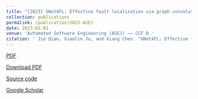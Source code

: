 ```yaml
---
title: "[2023] GNet4FL: Effective fault localization via graph convolutional neural network"
collection: publications
permalink: /publication/2023-ASEJ
date: 2023-03-01
venue: 'Automated Software Engineering (ASEJ) —— CCF B.'
citation: ' Jie Qian, Xiaolin Ju, and Xiang Chen. "GNet4FL: Effective fault localization via graph convolutional neural network". Automated Software Engineering, 2023, 30(2): 1--16.'
---
```

[PDF](http://ntu-juking.github.io/files/ASE2023.pdf)

[Download PDF](https://rdcu.be/d64O4)

[Source code](https://github.com/humorrr/GNet4FL)

[Google Scholar](https://scholar.google.com/scholar?hl=en&as_sdt=0%2C5&q=GNet4FL%3A+effective+fault+localization+via+graph+convolutional+neural+network&btnG=)
